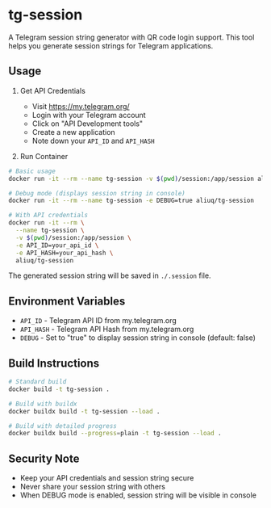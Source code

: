 # tg-session

A Telegram session string generator with QR code login support. This tool helps you generate session strings for Telegram applications.

## Usage

1. Get API Credentials
   - Visit <https://my.telegram.org/>
   - Login with your Telegram account
   - Click on "API Development tools"
   - Create a new application
   - Note down your `API_ID` and `API_HASH`

2. Run Container

```bash
# Basic usage
docker run -it --rm --name tg-session -v $(pwd)/session:/app/session aliuq/tg-session

# Debug mode (displays session string in console)
docker run -it --rm --name tg-session -e DEBUG=true aliuq/tg-session

# With API credentials
docker run -it --rm \
  --name tg-session \
  -v $(pwd)/session:/app/session \
  -e API_ID=your_api_id \
  -e API_HASH=your_api_hash \
  aliuq/tg-session
```

The generated session string will be saved in `./.session` file.

## Environment Variables

- `API_ID` - Telegram API ID from my.telegram.org
- `API_HASH` - Telegram API Hash from my.telegram.org
- `DEBUG` - Set to "true" to display session string in console (default: false)

## Build Instructions

```bash
# Standard build
docker build -t tg-session .

# Build with buildx
docker buildx build -t tg-session --load .

# Build with detailed progress
docker buildx build --progress=plain -t tg-session --load .
```

## Security Note

- Keep your API credentials and session string secure
- Never share your session string with others
- When DEBUG mode is enabled, session string will be visible in console
